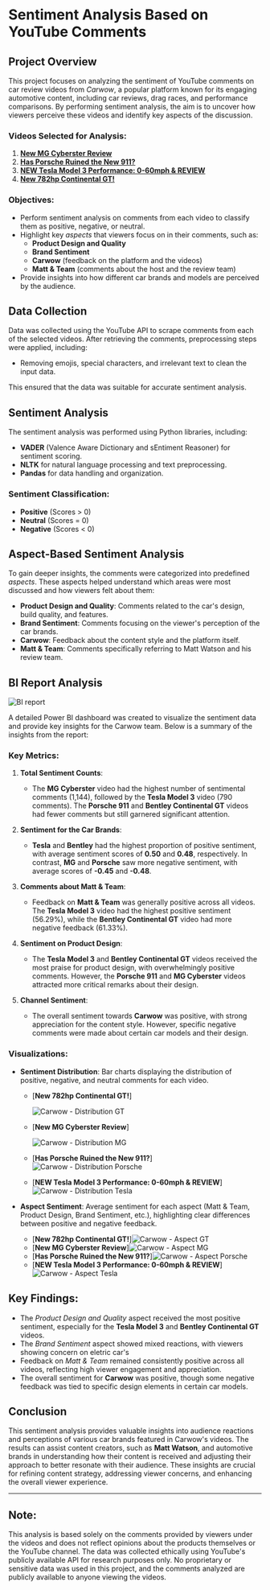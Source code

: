 # Sentiment Analysis Based on YouTube Comments

## Project Overview

This project focuses on analyzing the sentiment of YouTube comments on car review videos from *Carwow*, a popular platform known for its engaging automotive content, including car reviews, drag races, and performance comparisons. By performing sentiment analysis, the aim is to uncover how viewers perceive these videos and identify key aspects of the discussion.

### Videos Selected for Analysis:
1. [**New MG Cyberster Review**](https://www.youtube.com/watch?v=olcjaZYaUvY)
2. [**Has Porsche Ruined the New 911?**](https://www.youtube.com/watch?v=-2_zFZgE5Lo)
3. [**NEW Tesla Model 3 Performance: 0-60mph & REVIEW**](https://www.youtube.com/watch?v=mmjN3Z4HcEI)
4. [**New 782hp Continental GT!**](https://www.youtube.com/watch?v=UMIld6-lIQ8)

### Objectives:
- Perform sentiment analysis on comments from each video to classify them as positive, negative, or neutral.
- Highlight key *aspects* that viewers focus on in their comments, such as:
  - **Product Design and Quality**
  - **Brand Sentiment**
  - **Carwow** (feedback on the platform and the videos)
  - **Matt & Team** (comments about the host and the review team)
- Provide insights into how different car brands and models are perceived by the audience.

## Data Collection

Data was collected using the YouTube API to scrape comments from each of the selected videos. After retrieving the comments, preprocessing steps were applied, including:
- Removing emojis, special characters, and irrelevant text to clean the input data.
  
This ensured that the data was suitable for accurate sentiment analysis.

## Sentiment Analysis

The sentiment analysis was performed using Python libraries, including:
- **VADER** (Valence Aware Dictionary and sEntiment Reasoner) for sentiment scoring.
- **NLTK** for natural language processing and text preprocessing.
- **Pandas** for data handling and organization.

### Sentiment Classification:
- **Positive** (Scores > 0)
- **Neutral** (Scores = 0)
- **Negative** (Scores < 0)

## Aspect-Based Sentiment Analysis

To gain deeper insights, the comments were categorized into predefined *aspects*. These aspects helped understand which areas were most discussed and how viewers felt about them:

- **Product Design and Quality**: Comments related to the car's design, build quality, and features.
- **Brand Sentiment**: Comments focusing on the viewer's perception of the car brands.
- **Carwow**: Feedback about the content style and the platform itself.
- **Matt & Team**: Comments specifically referring to Matt Watson and his review team.

## BI Report Analysis
![BI report](https://github.com/user-attachments/assets/5b897544-eae9-40ed-a300-46614beb6a94)

A detailed Power BI dashboard was created to visualize the sentiment data and provide key insights for the Carwow team. Below is a summary of the insights from the report:

### Key Metrics:
1. **Total Sentiment Counts**: 
   - The **MG Cyberster** video had the highest number of sentimental comments (1,144), followed by the **Tesla Model 3** video (790 comments). The **Porsche 911** and **Bentley Continental GT** videos had fewer comments but still garnered significant attention.
   
2. **Sentiment for the Car Brands**:
   - **Tesla** and **Bentley** had the highest proportion of positive sentiment, with average sentiment scores of **0.50** and **0.48**, respectively. In contrast, **MG** and **Porsche** saw more negative sentiment, with average scores of **-0.45** and **-0.48**.

3. **Comments about Matt & Team**:
   - Feedback on **Matt & Team** was generally positive across all videos. The **Tesla Model 3** video had the highest positive sentiment (56.29%), while the **Bentley Continental GT** video had more negative feedback (61.33%).

4. **Sentiment on Product Design**:
   - The **Tesla Model 3** and **Bentley Continental GT** videos received the most praise for product design, with overwhelmingly positive comments. However, the **Porsche 911** and **MG Cyberster** videos attracted more critical remarks about their design.

5. **Channel Sentiment**:
   - The overall sentiment towards **Carwow** was positive, with strong appreciation for the content style. However, specific negative comments were made about certain car models and their design.

### Visualizations:

- **Sentiment Distribution**: Bar charts displaying the distribution of positive, negative, and neutral comments for each video.
  
    - [**New 782hp Continental GT!**]

      ![Carwow - Distribution GT](https://github.com/user-attachments/assets/26cafb3b-b308-4e62-8ff0-978b8b8b030e)



    - [**New MG Cyberster Review**]

       ![Carwow - Distribution MG](https://github.com/user-attachments/assets/36e24ad3-bb39-4578-868e-8be0d2976071)


    - [**Has Porsche Ruined the New 911?**] ![Carwow - Distribution Porsche](https://github.com/user-attachments/assets/1f88ca89-b1b1-4277-bb9f-93445a86e621)
    - [**NEW Tesla Model 3 Performance: 0-60mph & REVIEW**] ![Carwow - Distribution Tesla ](https://github.com/user-attachments/assets/e6bec275-9b44-4a3a-b36a-19d06291bd2a)

- **Aspect Sentiment**: Average sentiment for each aspect (Matt & Team, Product Design, Brand Sentiment, etc.), highlighting clear differences between positive and negative feedback.

  - [**New 782hp Continental GT!**]![Carwow - Aspect GT](https://github.com/user-attachments/assets/e4bc8164-7a90-4822-a50e-be11d56de0be)
  - [**New MG Cyberster Review**]![Carwow - Aspect MG](https://github.com/user-attachments/assets/564b72bf-d007-4eb7-9be9-a2fb776c59b5)
  - [**Has Porsche Ruined the New 911?**]![Carwow - Aspect Porsche](https://github.com/user-attachments/assets/f9dd8a7a-420a-4009-a5ca-c8e421468a54)
  - [**NEW Tesla Model 3 Performance: 0-60mph & REVIEW**]![Carwow - Aspect Tesla](https://github.com/user-attachments/assets/4d38d54f-d14d-4d3a-84d2-e861c1591202)

## Key Findings:

- The *Product Design and Quality* aspect received the most positive sentiment, especially for the **Tesla Model 3** and **Bentley Continental GT** videos.
- The *Brand Sentiment* aspect showed mixed reactions, with viewers showing concern on eletric car's
- Feedback on *Matt & Team* remained consistently positive across all videos, reflecting high viewer engagement and appreciation.
- The overall sentiment for **Carwow** was positive, though some negative feedback was tied to specific design elements in certain car models.

## Conclusion

This sentiment analysis provides valuable insights into audience reactions and perceptions of various car brands featured in Carwow's videos. The results can assist content creators, such as **Matt Watson**, and automotive brands in understanding how their content is received and adjusting their approach to better resonate with their audience. These insights are crucial for refining content strategy, addressing viewer concerns, and enhancing the overall viewer experience.

---

## **Note:**
This analysis is based solely on the comments provided by viewers under the videos and does not reflect opinions about the products themselves or the YouTube channel. The data was collected ethically using YouTube's publicly available API for research purposes only. No proprietary or sensitive data was used in this project, and the comments analyzed are publicly available to anyone viewing the videos.
